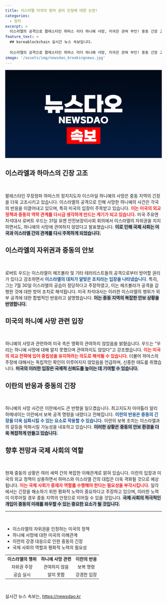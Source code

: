 ```yaml
---
title: 이스라엘 미국의 방어 권리 인정에 대한 논란!
categories:
  - 정치
excerpt: >
  이스라엘의 공격으로 팔레스타인 하마스 리더 하니예 사망, 미국은 관여 부인! 중동 긴장 고조 속 이란의 보복 명령까지… 사건의 전말을 파헤쳐 봅니다!
feature_text: >
  ## koreablockchain 실시간 뉴스 속보입니다.

  이스라엘의 공격으로 팔레스타인 하마스 리더 하니예 사망, 미국은 관여 부인! 중동 긴장 고조 속 이란의 보복 명령까지… 사건의 전말을 파헤쳐 봅니다!
image: '/assets/img/newsdao_breakingnews.jpg'
---
```


<p><img src="/assets/img/newsdao_breakingnews.jpg" alt="koreablockchain 속보" /></p>

<h2 data-ke-size="size26">이스라엘과 하마스의 긴장 고조</h2>  

<p data-ke-size="size16">&nbsp;</p>  

<p>팔레스타인 무장정파 하마스의 정치지도자 이스마일 하니예의 사망은 중동 지역의 긴장을 더욱 고조시키고 있습니다. 이스라엘의 공격으로 인해 사망한 하니예의 사건은 각국의 반응을 이끌어내고 있으며, 특히 미국의 입장이 주목받고 있습니다. <b><span style="color: #ee2323;">이는 미국의 외교 정책과 중동의 역학 관계를 다시금 생각하게 만드는 계기가 되고 있습니다.</span></b> 미국 주유엔 차석대사 로버트 우드는 31일 유엔 안전보장이사회 회의에서 이스라엘의 자위권을 지지하면서도, 하니예의 사망에 관여하지 않았다고 발표했습니다. <b><span style="background-color: #21538527;">이로 인해 국제 사회는 미국과 이스라엘 간의 관계를 다시 주목하게 되었습니다.</span></b></p>

<h2 data-ke-size="size26">이스라엘의 자위권과 중동의 안보</h2>  

<p data-ke-size="size16">&nbsp;</p>  

<p>로버트 우드는 이스라엘이 헤즈볼라 및 기타 테러리스트들의 공격으로부터 방어할 권리가 있다고 강조하면서 <b><span style="color: #1a5490;">이스라엘의 대처가 알맞은 조치라는 입장을 나타냈습니다.</span></b> 특히, 그는 7월 30일 이스라엘의 공습이 정당하다고 주장하였고, 이는 헤즈볼라가 공격을 감행한 것에 대한 방어 조치로 해석됩니다. 미국 차석대사는 이러한 이스라엘의 행위가 외부 공격에 대한 합법적인 반응라고 설명했습니다. <b><span style="background-color: #21538527;">이는 중동 지역의 복잡한 안보 상황을 반영합니다.</span></b> </p>

<h2 data-ke-size="size26">미국의 하니예 사망 관련 입장</h2>  

<p data-ke-size="size16">&nbsp;</p>  

<p>하니예의 사망과 관련하여 미국 측은 명확히 관여하지 않았음을 밝혔습니다. 우드는 "우리는 하니예 사망에 대해 알지 못했으며 관여하지도 않았다"고 강조했습니다. <b><span style="color: #ee2323;">이는 미국의 외교 전략에 있어 중립성을 유지하려는 의도로 해석될 수 있습니다.</span></b> 더불어 하마스의 주장에 대해서는 독립적인 확인이 이루어지지 않았음을 언급하며, 신중한 태도를 취했습니다. <b><span style="background-color: #21538527;">미국의 이러한 입장은 국제적 신뢰도를 높이는 데 기여할 수 있습니다.</span></b></p>

<h2 data-ke-size="size26">이란의 반응과 중동의 긴장</h2>  

<p data-ke-size="size16">&nbsp;</p>  

<p>하니예의 사망 사건은 이란에서도 큰 반향을 일으켰습니다. 최고지도자 아야톨라 알리 하메네이는 이란에서 보복 공격 명령을 내렸다고 전해집니다. <b><span style="color: #1a5490;">이란의 반응은 중동의 긴장을 더욱 심화시킬 수 있는 요소로 작용할 수 있습니다.</span></b> 이란의 보복 조치는 이스라엘과의 갈등을 악화시킬 가능성을 내포하고 있습니다. <b><span style="background-color: #21538527;">이러한 상황은 중동의 안보 환경을 더욱 복잡하게 만들고 있습니다.</span></b></p>

<h2 data-ke-size="size26">향후 전망과 국제 사회의 역할</h2>  

<p data-ke-size="size16">&nbsp;</p>  

<p>현재 중동의 상황은 여러 세력 간의 복잡한 이해관계로 얽혀 있습니다. 이란의 입장과 미국의 외교 정책이 상충하면서 하마스와 이스라엘 간의 대립은 더욱 격화될 것으로 예상됩니다. <b><span style="color: #ee2323;">이는 국제 사회가 중재자 역할를 수행해야 한다는 필요성을 부각시킵니다.</span></b> 일각에서는 긴장을 해소하기 위한 평화적 노력이 중요하다고 주장하고 있으며, 이러한 노력이 이루어질 경우 중동 지역의 안정으로 이어질 수 있을 것입니다. <b><span style="background-color: #21538527;">국제 사회의 적극적인 개입이 중동의 미래를 좌우할 수 있는 중요한 요소가 될 것입니다.</span></b></p>

<hr>  

<p data-ke-size="size16">&nbsp;</p>  

<ul>  
<li>이스라엘의 자위권을 인정하는 미국의 정책</li>  
<li>하니예 사망에 대한 미국의 이해관계</li>  
<li>이란의 강경 대응으로 인한 중동의 긴장</li>  
<li>국제 사회의 역할과 평화적 노력의 필요성</li>  
</ul>  

<table style="width: 100%; border-collapse: collapse;">  
<tr>  
<td style="text-align: center; height: 17px;"><b>이스라엘의 행위</b></td>  
<td style="text-align: center; height: 17px;"><b>하니예 사망 관련</b></td>  
<td style="text-align: center; height: 17px;"><b>이란의 반응</b></td>  
</tr>  
<tr>  
<td style="text-align: center; height: 17px;">자위권 주장</td>  
<td style="text-align: center; height: 17px;">관여하지 않음</td>  
<td style="text-align: center; height: 17px;">보복 명령</td>  
</tr>  
<tr>  
<td style="text-align: center; height: 17px;">공습 실시</td>  
<td style="text-align: center; height: 17px;">알지 못함</td>  
<td style="text-align: center; height: 17px;">강경한 입장</td>  
</tr>  
</table>  

<p data-ke-size="size16">&nbsp;</p>  
실시간 뉴스 속보는, <a href="https://newsdao.kr" rel="dofollow">https://newsdao.kr</a>


